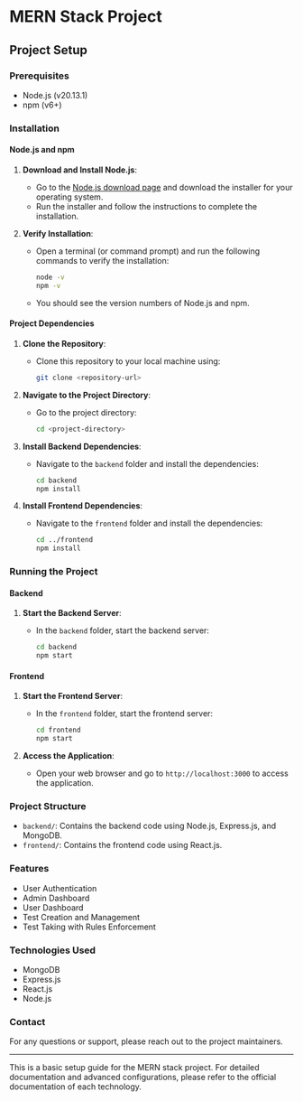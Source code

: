 # MERN Stack Project

## Project Setup

### Prerequisites

- Node.js (v20.13.1)
- npm (v6+)

### Installation

#### Node.js and npm

1. **Download and Install Node.js**:
   - Go to the [Node.js download page](https://nodejs.org/) and download the installer for your operating system.
   - Run the installer and follow the instructions to complete the installation.

2. **Verify Installation**:
   - Open a terminal (or command prompt) and run the following commands to verify the installation:

     ```sh
     node -v
     npm -v
     ```

   - You should see the version numbers of Node.js and npm.

#### Project Dependencies

1. **Clone the Repository**:
   - Clone this repository to your local machine using:

     ```sh
     git clone <repository-url>
     ```

2. **Navigate to the Project Directory**:
   - Go to the project directory:

     ```sh
     cd <project-directory>
     ```

3. **Install Backend Dependencies**:
   - Navigate to the `backend` folder and install the dependencies:

     ```sh
     cd backend
     npm install
     ```

4. **Install Frontend Dependencies**:
   - Navigate to the `frontend` folder and install the dependencies:

     ```sh
     cd ../frontend
     npm install
     ```

### Running the Project

#### Backend

1. **Start the Backend Server**:
   - In the `backend` folder, start the backend server:

     ```sh
     cd backend
     npm start
     ```

#### Frontend

1. **Start the Frontend Server**:
   - In the `frontend` folder, start the frontend server:

     ```sh
     cd frontend
     npm start
     ```

2. **Access the Application**:
   - Open your web browser and go to `http://localhost:3000` to access the application.

### Project Structure

- `backend/`: Contains the backend code using Node.js, Express.js, and MongoDB.
- `frontend/`: Contains the frontend code using React.js.

### Features

- User Authentication
- Admin Dashboard
- User Dashboard
- Test Creation and Management
- Test Taking with Rules Enforcement

### Technologies Used

- MongoDB
- Express.js
- React.js
- Node.js

### Contact

For any questions or support, please reach out to the project maintainers.

---

This is a basic setup guide for the MERN stack project. For detailed documentation and advanced configurations, please refer to the official documentation of each technology.
